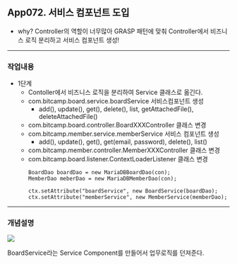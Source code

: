 ## App072. 서비스 컴포넌트 도입
- why? Controller의 역할이 너무많아 GRASP 패턴에 맞춰 Controller에서 비즈니스 로직 분리하고 서비스 컴포넌트 생성! 
-------------------------------------------------------------------------------------------------
###  작업내용
 * 1단계
   - Contoller에서 비즈니스 로직을 분리하여 Service 클래스로 옮긴다.
   - com.bitcamp.board.service.boardService 서비스컴포넌트 생성
     - add(), update(), get(), delete(), list, getAttachedFile(), deleteAttachedFile() 
   - com.bitcamp.board.controller.BoardXXXController 클래스 변경
   - com.bitcamp.member.service.memberService 서비스 컴포넌트 생성
     - add(), update(), get(), get(email, password), delete(), list()
   - com.bitcamp.member.controller.MemberXXXController 클래스 변경
   - com.bitcamp.board.listener.ContextLoaderListener 클래스 변경
      ```
      BoardDao boardDao = new MariaDBBoardDao(con);
      MemberDao meberDao = new MariaDBMemberDao(con);
     
      ctx.setAttribute("boardService", new BoardService(boardDao);
      ctx.setAttribute("memberService", new MemberService(memberDao);
     ```
        


------------------------------------------------------------------------------------------------
### 개념설명
![](https://velog.velcdn.com/images/hyun5no/post/a27893b4-cd7a-49a5-9917-90e926640e7b/image.jpg)

BoardService라는 Service Component를 만들어서 업무로직를 던져준다. 
